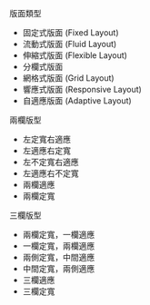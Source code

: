 版面類型
- 固定式版面 (Fixed Layout)
- 流動式版面 (Fluid Layout)
- 伸縮式版面 (Flexible Layout)
- 分欄式版面
- 網格式版面 (Grid Layout)
- 響應式版面 (Responsive Layout)
- 自適應版面 (Adaptive Layout)

兩欄版型
- 左定寬右適應
- 左適應右定寬
- 左不定寬右適應
- 左適應右不定寬
- 兩欄適應
- 兩欄定寬

三欄版型
- 兩欄定寬，一欄適應
- 一欄定寬，兩欄適應
- 兩側定寬，中間適應
- 中間定寬，兩側適應
- 三欄適應
- 三欄定寬